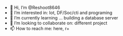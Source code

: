 - 👋 Hi, I’m @Reshoot8646
- 👀 I’m interested in: Iot, DF/Soc/cti and programing
- 🌱 I’m currently learning ... building a database server
- 💞️ I’m looking to collaborate on: different project
- 📫 How to reach me: here, r+
<!---
Reshoot8646/Reshoot8646 is a ✨ special ✨ repository because its `README.md` (this file) appears on your GitHub profile.
You can click the Preview link to take a look at your changes.
--->
